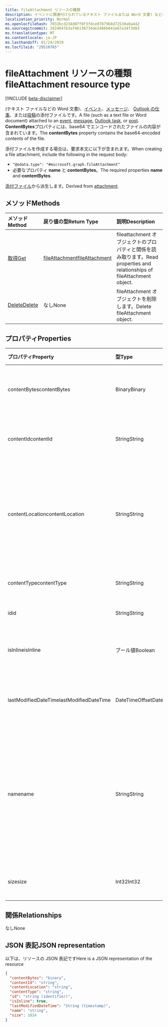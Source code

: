```yaml
---
title: fileAttachment リソースの種類
description: イベントに関連付けられているテキスト ファイルまたは Word 文書) などのファイル
localization_priority: Normal
ms.openlocfilehash: 7032bcd234d07f0f3fdce0787968d72530a0a442
ms.sourcegitcommit: 3d24047b3af46136734de2486b041e67a34f3d83
ms.translationtype: MT
ms.contentlocale: ja-JP
ms.lasthandoff: 01/24/2019
ms.locfileid: "29510765"
---
```

# <a name="fileattachment-resource-type"></a><span data-ttu-id="0f037-103">fileAttachment リソースの種類</span><span class="sxs-lookup"><span data-stu-id="0f037-103">fileAttachment resource type</span></span>

[!INCLUDE [beta-disclaimer](../../includes/beta-disclaimer.md)]

<span data-ttu-id="0f037-104">(テキスト ファイルなどの Word 文書)、[イベント](../resources/event.md)、[メッセージ](../resources/message.md)、 [Outlook の仕事](../resources/outlooktask.md)、または[投稿](../resources/post.md)の添付ファイルです。</span><span class="sxs-lookup"><span data-stu-id="0f037-104">A file (such as a text file or Word document) attached to an [event](../resources/event.md), [message](../resources/message.md), [Outlook task](../resources/outlooktask.md), or [post](../resources/post.md).</span></span> <span data-ttu-id="0f037-105">**ContentBytes**プロパティには、base64 でエンコードされたファイルの内容が含まれています。</span><span class="sxs-lookup"><span data-stu-id="0f037-105">The  **contentBytes** property contains the base64-encoded contents of the file.</span></span>  

<span data-ttu-id="0f037-106">添付ファイルを作成する場合は、要求本文に以下が含まれます。</span><span class="sxs-lookup"><span data-stu-id="0f037-106">When creating a file attachment, include the following in the request body:</span></span>

* `"@odata.type": "#microsoft.graph.fileAttachment"`
* <span data-ttu-id="0f037-107">必要なプロパティ **name** と **contentBytes**。</span><span class="sxs-lookup"><span data-stu-id="0f037-107">The required properties **name** and **contentBytes**.</span></span>

<span data-ttu-id="0f037-108">[添付ファイル](attachment.md)から派生します。</span><span class="sxs-lookup"><span data-stu-id="0f037-108">Derived from [attachment](attachment.md).</span></span>

## <a name="methods"></a><span data-ttu-id="0f037-109">メソッド</span><span class="sxs-lookup"><span data-stu-id="0f037-109">Methods</span></span>

| <span data-ttu-id="0f037-110">メソッド</span><span class="sxs-lookup"><span data-stu-id="0f037-110">Method</span></span>       | <span data-ttu-id="0f037-111">戻り値の型</span><span class="sxs-lookup"><span data-stu-id="0f037-111">Return Type</span></span>  |<span data-ttu-id="0f037-112">説明</span><span class="sxs-lookup"><span data-stu-id="0f037-112">Description</span></span>|
|:---------------|:--------|:----------|
|[<span data-ttu-id="0f037-113">取得</span><span class="sxs-lookup"><span data-stu-id="0f037-113">Get</span></span>](../api/attachment-get.md) | [<span data-ttu-id="0f037-114">fileAttachment</span><span class="sxs-lookup"><span data-stu-id="0f037-114">fileAttachment</span></span>](fileattachment.md) |<span data-ttu-id="0f037-115">fileattachment オブジェクトのプロパティと関係を読み取ります。</span><span class="sxs-lookup"><span data-stu-id="0f037-115">Read properties and relationships of fileAttachment object.</span></span>|
|[<span data-ttu-id="0f037-116">Delete</span><span class="sxs-lookup"><span data-stu-id="0f037-116">Delete</span></span>](../api/attachment-delete.md) | <span data-ttu-id="0f037-117">なし</span><span class="sxs-lookup"><span data-stu-id="0f037-117">None</span></span> |<span data-ttu-id="0f037-118">fileAttachment オブジェクトを削除します。</span><span class="sxs-lookup"><span data-stu-id="0f037-118">Delete fileAttachment object.</span></span> |

## <a name="properties"></a><span data-ttu-id="0f037-119">プロパティ</span><span class="sxs-lookup"><span data-stu-id="0f037-119">Properties</span></span>
| <span data-ttu-id="0f037-120">プロパティ</span><span class="sxs-lookup"><span data-stu-id="0f037-120">Property</span></span>     | <span data-ttu-id="0f037-121">型</span><span class="sxs-lookup"><span data-stu-id="0f037-121">Type</span></span>   |<span data-ttu-id="0f037-122">説明</span><span class="sxs-lookup"><span data-stu-id="0f037-122">Description</span></span>|
|:---------------|:--------|:----------|
|<span data-ttu-id="0f037-123">contentBytes</span><span class="sxs-lookup"><span data-stu-id="0f037-123">contentBytes</span></span>|<span data-ttu-id="0f037-124">Binary</span><span class="sxs-lookup"><span data-stu-id="0f037-124">Binary</span></span>|<span data-ttu-id="0f037-125">base64 でエンコードされたファイルの内容。</span><span class="sxs-lookup"><span data-stu-id="0f037-125">The base64-encoded contents of the file.</span></span>|
|<span data-ttu-id="0f037-126">contentId</span><span class="sxs-lookup"><span data-stu-id="0f037-126">contentId</span></span>|<span data-ttu-id="0f037-127">String</span><span class="sxs-lookup"><span data-stu-id="0f037-127">String</span></span>|<span data-ttu-id="0f037-128">Exchange ストア内の添付ファイルの ID。</span><span class="sxs-lookup"><span data-stu-id="0f037-128">The ID of the attachment in the Exchange store.</span></span>|
|<span data-ttu-id="0f037-129">contentLocation</span><span class="sxs-lookup"><span data-stu-id="0f037-129">contentLocation</span></span>|<span data-ttu-id="0f037-130">String</span><span class="sxs-lookup"><span data-stu-id="0f037-130">String</span></span>|<span data-ttu-id="0f037-131">添付ファイルのコンテンツの場所に対応する Uniform Resource Identifier (URI)。</span><span class="sxs-lookup"><span data-stu-id="0f037-131">The Uniform Resource Identifier (URI) that corresponds to the location of the content of the attachment.</span></span>|
|<span data-ttu-id="0f037-132">contentType</span><span class="sxs-lookup"><span data-stu-id="0f037-132">contentType</span></span>|<span data-ttu-id="0f037-133">String</span><span class="sxs-lookup"><span data-stu-id="0f037-133">String</span></span>|<span data-ttu-id="0f037-134">添付ファイルのコンテンツ タイプ。</span><span class="sxs-lookup"><span data-stu-id="0f037-134">The content type of the attachment.</span></span>|
|<span data-ttu-id="0f037-135">id</span><span class="sxs-lookup"><span data-stu-id="0f037-135">id</span></span>|<span data-ttu-id="0f037-136">String</span><span class="sxs-lookup"><span data-stu-id="0f037-136">String</span></span>|<span data-ttu-id="0f037-137">添付ファイル ID。</span><span class="sxs-lookup"><span data-stu-id="0f037-137">The attachment ID.</span></span>|
|<span data-ttu-id="0f037-138">isInline</span><span class="sxs-lookup"><span data-stu-id="0f037-138">isInline</span></span>|<span data-ttu-id="0f037-139">ブール値</span><span class="sxs-lookup"><span data-stu-id="0f037-139">Boolean</span></span>|<span data-ttu-id="0f037-140">インライン添付ファイルの場合、true に設定します。</span><span class="sxs-lookup"><span data-stu-id="0f037-140">Set to true if this is an inline attachment.</span></span>|
|<span data-ttu-id="0f037-141">lastModifiedDateTime</span><span class="sxs-lookup"><span data-stu-id="0f037-141">lastModifiedDateTime</span></span>|<span data-ttu-id="0f037-142">DateTimeOffset</span><span class="sxs-lookup"><span data-stu-id="0f037-142">DateTimeOffset</span></span>|<span data-ttu-id="0f037-143">添付ファイルが最後に変更された日時です。</span><span class="sxs-lookup"><span data-stu-id="0f037-143">The date and time when the attachment was last modified.</span></span>|
|<span data-ttu-id="0f037-144">name</span><span class="sxs-lookup"><span data-stu-id="0f037-144">name</span></span>|<span data-ttu-id="0f037-145">String</span><span class="sxs-lookup"><span data-stu-id="0f037-145">String</span></span>|<span data-ttu-id="0f037-146">埋め込み添付ファイルを表すアイコンの下に表示されるテキストを表す名前。これは、実際のファイル名にする必要はありません。</span><span class="sxs-lookup"><span data-stu-id="0f037-146">The name representing the text that is displayed below the icon representing the embedded attachment.This does not need to be the actual file name.</span></span>|
|<span data-ttu-id="0f037-147">size</span><span class="sxs-lookup"><span data-stu-id="0f037-147">size</span></span>|<span data-ttu-id="0f037-148">Int32</span><span class="sxs-lookup"><span data-stu-id="0f037-148">Int32</span></span>|<span data-ttu-id="0f037-149">添付ファイルのバイト単位のサイズ。</span><span class="sxs-lookup"><span data-stu-id="0f037-149">The size in bytes of the attachment.</span></span>|

## <a name="relationships"></a><span data-ttu-id="0f037-150">関係</span><span class="sxs-lookup"><span data-stu-id="0f037-150">Relationships</span></span>
<span data-ttu-id="0f037-151">なし</span><span class="sxs-lookup"><span data-stu-id="0f037-151">None</span></span>


## <a name="json-representation"></a><span data-ttu-id="0f037-152">JSON 表記</span><span class="sxs-lookup"><span data-stu-id="0f037-152">JSON representation</span></span>

<span data-ttu-id="0f037-153">以下は、リソースの JSON 表記です</span><span class="sxs-lookup"><span data-stu-id="0f037-153">Here is a JSON representation of the resource</span></span>

<!-- {
  "blockType": "resource",
  "optionalProperties": [

  ],
  "@odata.type": "microsoft.graph.fileAttachment"
}-->

```json
{
  "contentBytes": "binary",
  "contentId": "string",
  "contentLocation": "string",
  "contentType": "string",
  "id": "string (identifier)",
  "isInline": true,
  "lastModifiedDateTime": "String (timestamp)",
  "name": "string",
  "size": 1024
}

```

<!-- uuid: 8fcb5dbc-d5aa-4681-8e31-b001d5168d79
2015-10-25 14:57:30 UTC -->
<!--
{
  "type": "#page.annotation",
  "description": "fileAttachment resource",
  "keywords": "",
  "section": "documentation",
  "tocPath": "",
  "suppressions": [
    "Error: /api-reference/beta/resources/fileattachment.md:\r\n      Exception processing links.\r\n    System.ArgumentException: Link Definition was null. Link text: !INCLUDE [beta-disclaimer](../../includes/beta-disclaimer.md)\r\n      at ApiDoctor.Validation.DocFile.get_LinkDestinations()\r\n      at ApiDoctor.Validation.DocSet.ValidateLinks(Boolean includeWarnings, String[] relativePathForFiles, IssueLogger issues, Boolean requireFilenameCaseMatch, Boolean printOrphanedFiles)"
  ]
}
-->
